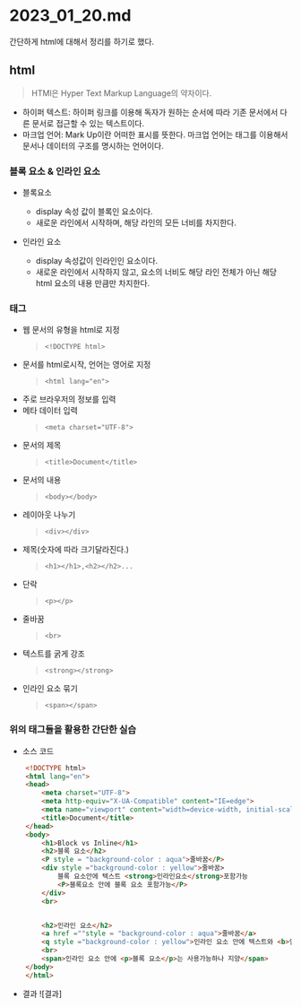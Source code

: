 # 2023_01_20.md
간단하게 html에 대해서 정리를 하기로 했다.

## html
> HTMl은 Hyper Text Markup Language의 약자이다.
* 하이퍼 텍스트: 하이퍼 링크를 이용해 독자가 원하는 순서에 따라 기존 문서에서 다른 문서로 접근할 수 있는 텍스트이다.
* 마크업 언어: Mark Up이란 어떠한 표시를 뜻한다. 마크업 언어는 태그를 이용해서 문서나 데이터의 구조를 명시하는 언어이다.
### 블록 요소 & 인라인 요소
* 블록요소
  * display 속성 값이 블록인 요소이다.
  * 새로운 라인에서 시작하며, 해당 라인의 모든 너비를 차지한다.

* 인라인 요소
  *  display 속성값이 인라인인 요소이다.
  *  새로운 라인에서 시작하지 않고, 요소의 너비도 해당 라인 전체가 아닌 해당 html 요소의 내용 만큼만 차지한다.
### 태그
* 웹 문서의 유형을 html로 지정
    > `<!DOCTYPE html>`
* 문서를 html로시작, 언어는 영어로 지정
    > `<html lang="en">` 
* 주로 브라우저의 정보를 입력
* 메타 데이터 입력
    > `<meta charset="UTF-8">`
* 문서의 제목
    >`<title>Document</title>`
* 문서의 내용
    > `<body></body>`
* 레이아웃 나누기
    > `<div></div>`
* 제목(숫자에 따라 크기달라진다.)
    > `<h1></h1>,<h2></h2>...`
* 단락
    > `<p></p>`
* 줄바꿈
    > `<br>`
* 텍스트를 굵게 강조
    > `<strong></strong>`
* 인라인 요소 묶기
    > `<span></span>`

### 위의 태그들을 활용한 간단한 실습
* 소스 코드
``` html
    <!DOCTYPE html> 
    <html lang="en">
    <head>
        <meta charset="UTF-8">
        <meta http-equiv="X-UA-Compatible" content="IE=edge">
        <meta name="viewport" content="width=device-width, initial-scale=1.0">
        <title>Document</title>
    </head>
    <body>
        <h1>Block vs Inline</h1>
        <h2>블록 요소</h2>
        <P style = "background-color : aqua">줄바꿈</P>
        <div style ="background-color : yellow">줄바꿈>
            블록 요소안에 텍스트 <strong>인라인요소</strong>포함가능
            <P>블록요소 안에 블록 요소 포함가능</P>
        </div>
        <br>


        <h2>인라인 요소</h2>
        <a href =""style = "background-color : aqua">줄바꿈</a>
        <q style ="background-color : yellow">인라인 요소 안에 텍스트와 <b>인라인요소</b>포함가능</q>
        <br>
        <span>인라인 요소 안에 <p>블록 요소</p>는 사용가능하나 지양</span>
    </body>
    </html>
```
* 결과
  ![결과]